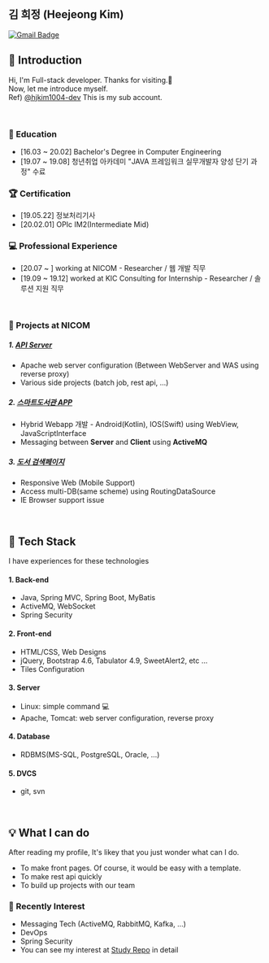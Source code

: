 ## 김 희정 (Heejeong Kim)
[![Gmail Badge](https://img.shields.io/badge/Gmail-d14836?style=flat-square&logo=Gmail&logoColor=white&link=mailto:fascinate97@gmail.com)](mailto:fascinate97@gmail.com)

## 👋 Introduction
Hi, I'm Full-stack developer. Thanks for visiting.💖 <br>
Now, let me introduce myself.<br>
Ref) [@hjkim1004-dev](https://github.com/hjkim1004-dev) This is my sub account.<br>

<br>

### 📝 Education 
- [16.03 ~ 20.02] Bachelor's Degree in Computer Engineering
- [19.07 ~ 19.08] 청년취업 아카데미 "JAVA 프레임워크 실무개발자 양성 단기 과정" 수료

### 🏆 Certification 
- [19.05.22] 정보처리기사
- [20.02.01] OPIc IM2(Intermediate Mid)

### 💻 Professional Experience
- [20.07 ~ ] working at NICOM - Researcher / 웹 개발 직무
- [19.09 ~ 19.12] worked at KIC Consulting for Internship - Researcher / 솔루션 지원 직무

<br>

### 💎 Projects at NICOM
##### 1. [API Server](https://api.enicom.co.kr/)
- Apache web server configuration (Between WebServer and WAS using reverse proxy)
- Various side projects (batch job, rest api, ...)

##### 2. [스마트도서관 APP](https://m.smartlib.co.kr)
- Hybrid Webapp 개발 - Android(Kotlin), IOS(Swift) using WebView, JavaScriptInterface
- Messaging between **Server** and **Client** using **ActiveMQ**

##### 3. [도서 검색페이지](https://smartlib.mapo.go.kr:9525/)
- Responsive Web (Mobile Support)
- Access multi-DB(same scheme) using RoutingDataSource
- IE Browser support issue

<br>

## 💖 Tech Stack
I have experiences for these technologies <br>

#### 1. Back-end
- Java, Spring MVC, Spring Boot, MyBatis
- ActiveMQ, WebSocket
- Spring Security

#### 2. Front-end
- HTML/CSS, Web Designs
- jQuery, Bootstrap 4.6, Tabulator 4.9, SweetAlert2, etc ...
- Tiles Configuration

#### 3. Server
- Linux: simple command 💻
- Apache, Tomcat: web server configuration, reverse proxy

#### 4. Database
- RDBMS(MS-SQL, PostgreSQL, Oracle, ...)

#### 5. DVCS
- git, svn

<br>

## 💡 What I can do
After reading my profile, It's likey that you just wonder what can I do.
- To make front pages. Of course, it would be easy with a template.
- To make rest api quickly
- To build up projects with our team

### 👀 Recently Interest
- Messaging Tech (ActiveMQ, RabbitMQ, Kafka, ...)
- DevOps
- Spring Security
- You can see my interest at [Study Repo](https://github.com/dadmi97/Study) in detail

<!--
**dadmi97/dadmi97** is a ✨ _special_ ✨ repository because its `README.md` (this file) appears on your GitHub profile.

Here are some ideas to get you started:

- 🔭 I’m currently working on ...
- 🌱 I’m currently learning ...
- 👯 I’m looking to collaborate on ...
- 🤔 I’m looking for help with ...
- 💬 Ask me about ...
- 📫 How to reach me: ...
- 😄 Pronouns: ...
- ⚡ Fun fact: ...
--
